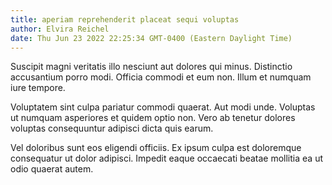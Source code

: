 ```yaml
---
title: aperiam reprehenderit placeat sequi voluptas
author: Elvira Reichel
date: Thu Jun 23 2022 22:25:34 GMT-0400 (Eastern Daylight Time)
---
```

Suscipit magni veritatis illo nesciunt aut dolores qui minus. Distinctio accusantium porro modi. Officia commodi et eum non. Illum et numquam iure tempore.

 Voluptatem sint culpa pariatur commodi quaerat. Aut modi unde. Voluptas ut numquam asperiores et quidem optio non. Vero ab tenetur dolores voluptas consequuntur adipisci dicta quis earum.

 Vel doloribus sunt eos eligendi officiis. Ex ipsum culpa est doloremque consequatur ut dolor adipisci. Impedit eaque occaecati beatae mollitia ea ut odio quaerat autem.